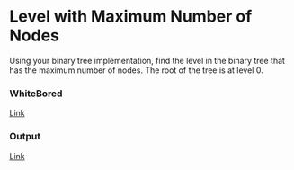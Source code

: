 ﻿# Level with Maximum Number of Nodes
Using your binary tree implementation, find the level in the binary tree that has the maximum number of nodes. The root of the tree is at level 0.
### WhiteBored
[Link](https://github.com/Abed1313/challenges-and-data-structures2/blob/master/Data%20Structures/Trees/TreeImplementation/TreeImplementation/assets/LargestNodesWhiteborde.jpg)
### Output
[Link](https://github.com/Abed1313/challenges-and-data-structures2/blob/master/Data%20Structures/Trees/TreeImplementation/TreeImplementation/assets/LargestNodesOutput.PNG)
